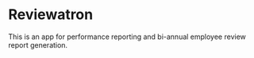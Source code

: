 # Reviewatron

This is an app for performance reporting and bi-annual employee review
report generation.
